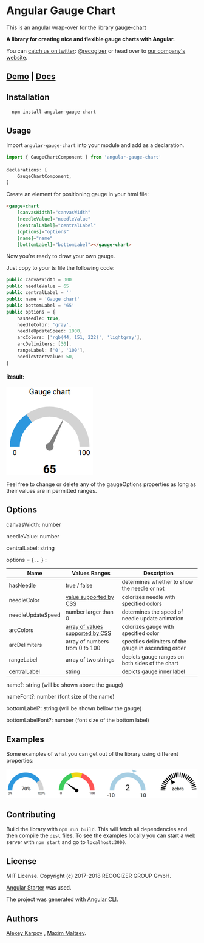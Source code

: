 # Angular Gauge Chart

This is an angular wrap-over for the library [gauge-chart](https://github.com/recogizer/gauge-chart)

**A library for creating nice and flexible gauge charts with Angular.**

You can [catch us on twitter](https://twitter.com/recogizer): [@recogizer](https://twitter.com/recogizer) or head over to [our company's website](http://www.recogizer.com/).

## [Demo](https://recogizer.github.io/gauge-chart/examples/samples/) | [Docs](https://recogizer.github.io/angular-gauge-chart/docs)

## Installation

```
  npm install angular-gauge-chart
```

## Usage

Import `angular-gauge-chart` into your module and add as a declaration.

```typescript
import { GaugeChartComponent } from 'angular-gauge-chart'

declarations: [
    GaugeChartComponent,
]
```

Create an element for positioning gauge in your html file:

```html
<gauge-chart
    [canvasWidth]="canvasWidth"
    [needleValue]="needleValue"
    [centralLabel]="centralLabel"
    [options]="options"
    [name]="name"
    [bottomLabel]="bottomLabel"></gauge-chart>
```

Now you're ready to draw your own gauge.

Just copy to your ts file the following code:

```typescript
public canvasWidth = 300
public needleValue = 65
public centralLabel = ''
public name = 'Gauge chart'
public bottomLabel = '65'
public options = {
    hasNeedle: true,
    needleColor: 'gray',
    needleUpdateSpeed: 1000,
    arcColors: ['rgb(44, 151, 222)', 'lightgray'],
    arcDelimiters: [30],
    rangeLabel: ['0', '100'],
    needleStartValue: 50,
}
```

#### Result:

![Gauge Example](/examples/img/gauge.png "Gauge Example")

Feel free to change or delete any of the gaugeOptions properties as long as their values are in permitted ranges.

## Options

canvasWidth: number

needleValue: number

centralLabel: string

options = { ... } :

| Name | Values Ranges | Description |
| ---- | ------------- | ----------- |
| hasNeedle | true / false | determines whether to show the needle or not |
| needleColor | [value supported by CSS](https://www.w3schools.com/colors/default.asp) | colorizes needle with specified colors |
| needleUpdateSpeed | number larger than 0 | determines the speed of needle update animation |
| arcColors | [array of values supported by CSS](https://www.w3schools.com/colors/default.asp) | colorizes gauge with specified color |
| arcDelimiters | array of numbers from 0 to 100 | specifies delimiters of the gauge in ascending order |
| rangeLabel | array of two strings | depicts gauge ranges on both sides of the chart |
| centralLabel | string | depicts gauge inner label |

name?: string (will be shown above the gauge)

nameFont?: number (font size of the name)

bottomLabel?: string (will be shown bellow the gauge)

bottomLabelFont?: number (font size of the bottom label)

## Examples

Some examples of what you can get out of the library using different properties:

![Gauge Examples](/examples/img/gauges.png "Gauge Examples")

## Contributing
Build the library with `npm run build`. This will fetch all dependencies and then compile the `dist` files. To see the examples locally you can start a web server with `npm start` and go to `localhost:3000`.

## License
MIT License. Copyright (c) 2017-2018 RECOGIZER GROUP GmbH.

[Angular Starter](https://github.com/gdi2290/angular-starter) was used.

The project was generated with [Angular CLI](https://github.com/angular/angular-cli).

## Authors
[Alexey Karpov](https://github.com/cherurg) , [Maxim Maltsev](https://github.com/mmaltsev).
